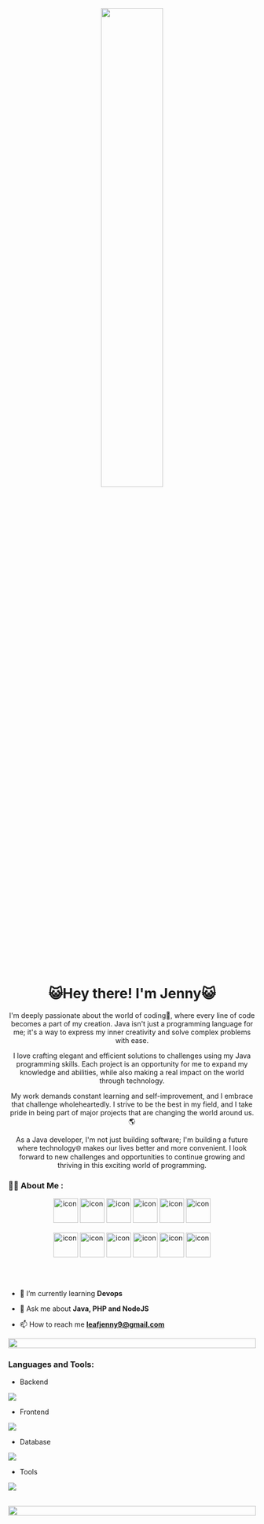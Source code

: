 <div id="header" align="center">
  <img width="50%" src="https://media1.tenor.com/m/uWHd-STTyFIAAAAd/asteroid-in-love-mari-morino.gif"/>
</div>

<h1 align="center">😺Hey there! I'm Jenny😺</h1>
<p align="center">I'm deeply passionate about the world of coding📄, where every line of code becomes a part of my creation. Java isn't just a programming language for me; it's a way to express my inner creativity and solve complex problems with ease.</p>
<p align="center">I love crafting elegant and efficient solutions to challenges using my Java programming skills. Each project is an opportunity for me to expand my knowledge and abilities, while also making a real impact on the world through technology.</p>
<p align="center">My work demands constant learning and self-improvement, and I embrace that challenge wholeheartedly. I strive to be the best in my field, and I take pride in being part of major projects that are changing the world around us.🌎</p>
<p align="center">As a Java developer, I'm not just building software; I'm building a future where technology🌐 makes our lives better and more convenient. I look forward to new challenges and opportunities to continue growing and thriving in this exciting world of programming.</p>

### :woman_technologist: About Me :

<div align="center">
  <img src="https://techstack-generator.vercel.app/java-icon.svg" alt="icon" width="50" height="50" />
  <img src="https://techstack-generator.vercel.app/python-icon.svg" alt="icon" width="50" height="50" />
  <img src="https://techstack-generator.vercel.app/ts-icon.svg" alt="icon" width="50" height="50" />
  <img src="https://techstack-generator.vercel.app/js-icon.svg" alt="icon"width="50" height="50" />
  <img src="https://techstack-generator.vercel.app/react-icon.svg" alt="icon" width="50" height="50" />
 <img src="https://techstack-generator.vercel.app/mysql-icon.svg" alt="icon" width="50" height="50" />
</div>

<br>

<div align="center">
  <img src="https://techstack-generator.vercel.app/docker-icon.svg" alt="icon" width="50" height="50" />
  <img src="https://techstack-generator.vercel.app/aws-icon.svg" alt="icon" width="50" height="50" />
  <img src="https://techstack-generator.vercel.app/github-icon.svg" alt="icon" width="50" height="50" />
  <img src="https://techstack-generator.vercel.app/prettier-icon.svg" alt="icon" width="50" height="50" />
  <img src="https://techstack-generator.vercel.app/restapi-icon.svg" alt="icon" width="50" height="50" />
  <img src="https://techstack-generator.vercel.app/graphql-icon.svg" alt="icon" width="50" height="50" />
</div>

<br><br>

- 🌱 I’m currently learning **Devops**

- 💬 Ask me about **Java, PHP and NodeJS**

- 📫 How to reach me **leafjenny9@gmail.com**


<img src="https://i.imgur.com/dBaSKWF.gif" height="20" width="100%">

<h3 align="left">Languages and Tools:</h3>

- Backend
<p align="left">
  <a href="https://skillicons.dev">
    <img src="https://skillicons.dev/icons?i=php,laravel,java,nodejs,nestjs" />
  </a>
</p>

- Frontend
<p align="left">
  <a href="https://skillicons.dev">
    <img src="https://skillicons.dev/icons?i=ts,js,react,nextjs" />
  </a>
</p>

- Database
<p align="left">
  <a href="https://skillicons.dev">
    <img src="https://skillicons.dev/icons?i=mongodb,mysql,postgresql" />
  </a>
</p>

- Tools
<p align="left">
  <a href="https://skillicons.dev">
    <img src="https://skillicons.dev/icons?i=git,github,docker,figma,idea,vscode,postman,linux" />
  </a>
</p>

<br/>

<img src="https://i.imgur.com/dBaSKWF.gif" height="20" width="100%">
